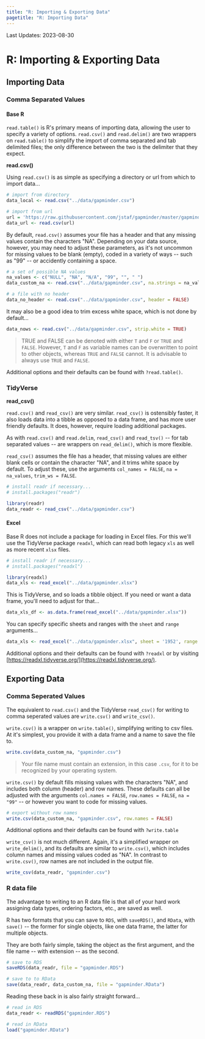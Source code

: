 ```yaml
---
title: "R: Importing & Exporting Data"
pagetitle: "R: Importing Data"
---
```


Last Updates: 2023-08-30

# R: Importing & Exporting Data

## Importing Data

### Comma Separated Values

#### Base R

`read.table()` is R's primary means of importing data, allowing the user to specify a variety of options. `read.csv()` and `read.delim()` are two wrappers on `read.table()` to simplify the import of comma separated and tab delimited files; the only difference between the two is the delimiter that they expect.

**read.csv()**

Using `read.csv()` is as simple as specifying a directory or url from which to import data...

```r
# import from directory
data_local <- read.csv("../data/gapminder.csv")

# import from url
url = 'https://raw.githubusercontent.com/jstaf/gapminder/master/gapminder/gapminder.csv'
data_url <- read.csv(url)
```

By default, `read.csv()` assumes your file has a header and that any missing values contain the characters "NA". Depending on your data source, however, you may need to adjust these parameters, as it's not uncommon for missing values to be blank (empty), coded in a variety of ways -- such as "99" -- or accidently containing a space. 

```r
# a set of possible NA values
na_values <- c("NULL", "NA", "N/A", "99", "", " ")
data_custom_na <- read.csv("../data/gapminder.csv", na.strings = na_values)

# a file with no header
data_no_header <- read.csv("../data/gapminder.csv", header = FALSE)
```

It may also be a good idea to trim excess white space, which is not done by default...

```r
data_nows <- read.csv("../data/gapminder.csv", strip.white = TRUE)
```

> TRUE and FALSE can be denoted with either `T` and `F` or `TRUE` and `FALSE`. However, `T` and `F` as variable names can be overwritten to point to other objects, whereas `TRUE` and `FALSE` cannot. It is advisable to always use `TRUE` and `FALSE`.

Additional options and their defaults can be found with `?read.table()`.

### TidyVerse

**read_csv()**

`read.csv()` and `read_csv()` are very similar. `read_csv()` is ostensibly faster, it also loads data into a tibble as opposed to a data frame, and has more user friendly defaults. It does, however, require loading additional packages.

As with `read.csv()` and `read.delim`, `read_csv()` and `read_tsv()` -- for tab separated values -- are wrappers on `read_delim()`, which is more flexible.

`read_csv()` assumes the file has a header, that missing values are either blank cells or contain the character "NA", and it trims white space by default. To adjust these, use the arguments `col_names = FALSE`, `na = na_values`, `trim_ws = FALSE`.

```r
# install readr if necessary...
# install.packages("readr")

library(readr)
data_readr <- read_csv("../data/gapminder.csv")
```

#### Excel

Base R does not include a package for loading in Excel files. For this we'll use the TidyVerse package `readxl`, which can read both legacy `xls` as well as more recent `xlsx` files.

```r
# install readr if necessary...
# install.packages("readxl")

library(readxl)
data_xls <- read_excel("../data/gapminder.xlsx")
```

This is TidyVerse, and so loads a tibble object. If you need or want a data frame, you'll need to adjust for that...

```r
data_xls_df <- as.data.frame(read_excel("../data/gapminder.xlsx"))
```

You can specify specific sheets and ranges with the `sheet` and `range` arguments...

```r
data_xls <- read_excel("../data/gapminder.xlsx", sheet = '1952', range = "A1:D5")
```

Additional options and their defaults can be found with `?readxl` or by visiting [https://readxl.tidyverse.org/](https://readxl.tidyverse.org/).

## Exporting Data

### Comma Seperated Values

The equivalent to `read.csv()` and the TidyVerse `read_csv()` for writing to comma seperated values are `write.csv()` and `write_csv()`.

`write.csv()` is a wrapper on `write.table()`, simplifying writing to csv files. At it's simplest, you provide it with a data frame and a name to save the file to.

```r
write.csv(data_custom_na, "gapminder.csv")
```

> Your file name must contain an extension, in this case `.csv`, for it to be recognized by your operating system.

`write.csv()` by default fills missing values with the characters "NA", and includes both column (header) and row names. These defaults can all be adjusted with the arguments `col.names = FALSE`, `row.names = FALSE`, `na = "99"` -- or however you want to code for missing values.

```r
# export without row names
write.csv(data_custom_na, "gapminder.csv", row.names = FALSE)
```

Additional options and their defaults can be found with `?write.table` 

`write_csv()` is not much different. Again, it's a simplified wrapper on `write_delim()`, and its defaults are similar to `write.csv()`, which includes column names and missing values coded as "NA". In contrast to `write.csv()`, row names are not included in the output file.

```r
write_csv(data_readr, "gapminder.csv")
```

### R data file

The advantage to writing to an R data file is that all of your hard work assigning data types, ordering factors, etc., are saved as well.

R has two formats that you can save to `RDS`, with `saveRDS()`, and `RData`, with `save()` -- the former for single objects, like one data frame, the latter for multiple objects.

They are both fairly simple, taking the object as the first argument, and the file name -- with extension -- as the second.

```r
# save to RDS
saveRDS(data_readr, file = "gapminder.RDS")
```

```r
# save to to RData
save(data_readr, data_custom_na, file = "gapminder.RData")
```

Reading these back in is also fairly straight forward...

```r
# read in RDS
data_readr <- readRDS("gapminder.RDS")
```

```r
# read in RData
load("gapminder.RData")
```

